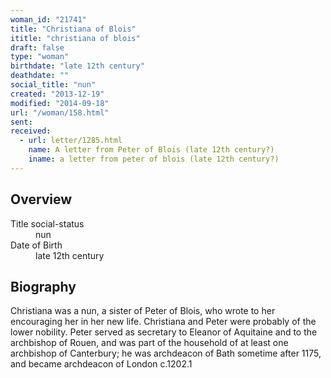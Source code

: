 ```yaml
---
woman_id: "21741"
title: "Christiana of Blois"
ititle: "christiana of blois"
draft: false
type: "woman"
birthdate: "late 12th century"
deathdate: ""
social_title: "nun"
created: "2013-12-19"
modified: "2014-09-18"
url: "/woman/158.html"
sent:
received:
  - url: letter/1285.html
    name: A letter from Peter of Blois (late 12th century?)
    iname: a letter from peter of blois (late 12th century?)
---
```

<h2 class="mt-4">Overview</h2><dt>Title social-status</dt><dd>nun</dd><dt>Date of Birth</dt><dd>late 12th century</dd><h2 class="mt-4">Biography</h2>Christiana was a nun, a sister of Peter of Blois, who wrote to her encouraging her in her new life.  Christiana and Peter were probably of the lower nobility.  Peter served as secretary to Eleanor of Aquitaine and to the archbishop of Rouen, and was part of the household of at least one archbishop of Canterbury; he was archdeacon of Bath sometime after 1175, and became archdeacon of London c.1202.1  